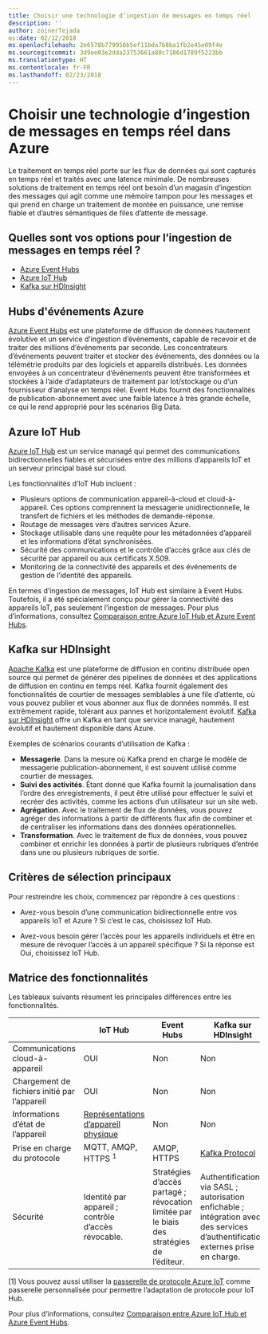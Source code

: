 ```yaml
---
title: Choisir une technologie d’ingestion de messages en temps réel
description: ''
author: zoinerTejada
ms:date: 02/12/2018
ms.openlocfilehash: 2e6578b779950b5ef11bda7b8ba1fb2e45e09f4e
ms.sourcegitcommit: 3d9ee03e2dda23753661a80c7106d1789f5223bb
ms.translationtype: HT
ms.contentlocale: fr-FR
ms.lasthandoff: 02/23/2018
---
```

# <a name="choosing-a-real-time-message-ingestion-technology-in-azure"></a>Choisir une technologie d’ingestion de messages en temps réel dans Azure

Le traitement en temps réel porte sur les flux de données qui sont capturés en temps réel et traités avec une latence minimale. De nombreuses solutions de traitement en temps réel ont besoin d’un magasin d’ingestion des messages qui agit comme une mémoire tampon pour les messages et qui prend en charge un traitement de montée en puissance, une remise fiable et d’autres sémantiques de files d’attente de message. 

## <a name="what-are-your-options-for-real-time-message-ingestion"></a>Quelles sont vos options pour l’ingestion de messages en temps réel ?

- [Azure Event Hubs](/azure/event-hubs/)
- [Azure IoT Hub](/azure/iot-hub/)
- [Kafka sur HDInsight](/azure/hdinsight/kafka/apache-kafka-get-started)

## <a name="azure-event-hubs"></a>Hubs d'événements Azure

[Azure Event Hubs](/azure/event-hubs/) est une plateforme de diffusion de données hautement évolutive et un service d’ingestion d’événements, capable de recevoir et de traiter des millions d’événements par seconde. Les concentrateurs d’événements peuvent traiter et stocker des événements, des données ou la télémétrie produits par des logiciels et appareils distribués. Les données envoyées à un concentrateur d’événements peuvent être transformées et stockées à l’aide d’adaptateurs de traitement par lot/stockage ou d’un fournisseur d’analyse en temps réel. Event Hubs fournit des fonctionnalités de publication-abonnement avec une faible latence à très grande échelle, ce qui le rend approprié pour les scénarios Big Data.

## <a name="azure-iot-hub"></a>Azure IoT Hub

[Azure IoT Hub](/azure/iot-hub/) est un service managé qui permet des communications bidirectionnelles fiables et sécurisées entre des millions d’appareils IoT et un serveur principal basé sur cloud.

Les fonctionnalités d’IoT Hub incluent :

* Plusieurs options de communication appareil-à-cloud et cloud-à-appareil. Ces options comprennent la messagerie unidirectionnelle, le transfert de fichiers et les méthodes de demande-réponse.
* Routage de messages vers d’autres services Azure.
* Stockage utilisable dans une requête pour les métadonnées d’appareil et les informations d’état synchronisées.
* Sécurité des communications et le contrôle d’accès grâce aux clés de sécurité par appareil ou aux certificats X.509.
* Monitoring de la connectivité des appareils et des événements de gestion de l’identité des appareils.

En termes d’ingestion de messages, IoT Hub est similaire à Event Hubs. Toutefois, il a été spécialement conçu pour gérer la connectivité des appareils IoT, pas seulement l’ingestion de messages. Pour plus d’informations, consultez [Comparaison entre Azure IoT Hub et Azure Event Hubs](/azure/iot-hub/iot-hub-compare-event-hubs). 

## <a name="kafka-on-hdinsight"></a>Kafka sur HDInsight

[Apache Kafka](https://kafka.apache.org/) est une plateforme de diffusion en continu distribuée open source qui permet de générer des pipelines de données et des applications de diffusion en continu en temps réel. Kafka fournit également des fonctionnalités de courtier de messages semblables à une file d’attente, où vous pouvez publier et vous abonner aux flux de données nommés. Il est extrêmement rapide, tolérant aux pannes et horizontalement évolutif. [Kafka sur HDInsight](/azure/hdinsight/kafka/apache-kafka-get-started) offre un Kafka en tant que service managé, hautement évolutif et hautement disponible dans Azure. 

Exemples de scénarios courants d’utilisation de Kafka :

* **Messagerie**. Dans la mesure où Kafka prend en charge le modèle de messagerie publication-abonnement, il est souvent utilisé comme courtier de messages.
* **Suivi des activités**. Étant donné que Kafka fournit la journalisation dans l’ordre des enregistrements, il peut être utilisé pour effectuer le suivi et recréer des activités, comme les actions d’un utilisateur sur un site web.
* **Agrégation**. Avec le traitement de flux de données, vous pouvez agréger des informations à partir de différents flux afin de combiner et de centraliser les informations dans des données opérationnelles.
* **Transformation**. Avec le traitement de flux de données, vous pouvez combiner et enrichir les données à partir de plusieurs rubriques d’entrée dans une ou plusieurs rubriques de sortie.

## <a name="key-selection-criteria"></a>Critères de sélection principaux

Pour restreindre les choix, commencez par répondre à ces questions :

- Avez-vous besoin d’une communication bidirectionnelle entre vos appareils IoT et Azure ? Si c’est le cas, choisissez IoT Hub.

- Avez-vous besoin gérer l’accès pour les appareils individuels et être en mesure de révoquer l’accès à un appareil spécifique ? Si la réponse est Oui, choisissez IoT Hub.

## <a name="capability-matrix"></a>Matrice des fonctionnalités

Les tableaux suivants résument les principales différences entre les fonctionnalités. 

| | IoT Hub | Event Hubs | Kafka sur HDInsight |
| --- | --- | --- | --- |
| Communications cloud-à-appareil | OUI | Non  | Non  |
| Chargement de fichiers initié par l’appareil | OUI | Non  | Non  |
| Informations d’état de l’appareil | [Représentations d’appareil physique](/azure/iot-hub/iot-hub-devguide-device-twins) | Non  | Non  |
| Prise en charge du protocole | MQTT, AMQP, HTTPS <sup>1</sup> | AMQP, HTTPS | [Kafka Protocol](https://cwiki.apache.org/confluence/display/KAFKA/A+Guide+To+The+Kafka+Protocol) |
| Sécurité | Identité par appareil ; contrôle d’accès révocable. | Stratégies d’accès partagé ; révocation limitée par le biais des stratégies de l’éditeur. | Authentification via SASL ; autorisation enfichable ; intégration avec des services d’authentification externes prise en charge. |

[1] Vous pouvez aussi utiliser la [passerelle de protocole Azure IoT](/azure/iot-hub/iot-hub-protocol-gateway) comme passerelle personnalisée pour permettre l’adaptation de protocole pour IoT Hub.

Pour plus d’informations, consultez [Comparaison entre Azure IoT Hub et Azure Event Hubs](/azure/iot-hub/iot-hub-compare-event-hubs).
